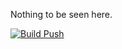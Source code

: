 Nothing to be seen here.

[![Build Push](https://github.com/disputechalice/gcr/actions/workflows/build-push.yml/badge.svg)](https://www.google.com)

